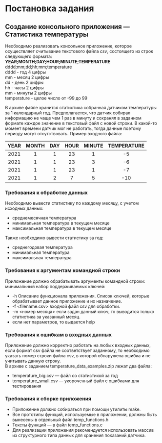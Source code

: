 # Постановка задания

## Создание консольного приложения — Статистика температуры

Необходимо реализовать консольное приложение, которое осуществляет считывание текстового файла _csv_, состоящего из строк следующего формата:  
**YEAR;MONTH;DAY;HOUR;MINUTE;TEMPERATURE**  
dddd;mm;dd;hh;mm;temperature  
dddd - год 4 цифры  
mm - месяц 2 цифры  
dd - день 2 цифры  
hh - часы 2 цифры  
mm - минуты 2 цифры  
temperature - целое число от -99 до 99

В архиве файле хранится статистика собранная датчиком температуры за 1 календарный год. Предполагается, что датчик собирал информацию не чаще чем 1 раз в минуту и сохранял в заданном формате каждое значение в текстовый файл с новой строки.
В какой-то момент времени датчик мог не работать, тогда данные поэтому периоду могут отсутствовать. Пример входного файла:

| YEAR | MONTH | DAY | HOUR | MINUTE | TEMPERATURE |
| :--: | :---: | :-: | :--: | :----: | :---------: |
| 2021 |   1   |  1  |  23  |   1    |     -5      |
| 2021 |   1   |  1  |  23  |   3    |     -6      |
| 2021 |   1   |  1  |  23  |   1    |     -7      |
| 2021 |   1   |  2  |  7   |   5    |     -10     |

### Требования к обработке данных

Необходимо вывести статистику по каждому месяцу, с учетом исходных данных:

- среднемесячная температура
- минимальная температура в текущем месяце
- максимальная температура в текущем месяце

Также необходимо вывести статистику за год:

- среднегодовая температура
- минимальная температура
- максимальная температура

### Требования к аргументам командной строки

Приложение должно обрабатывать аргументы командной строки:
минимальный набор поддерживаемых ключей:

- -h Описание функционала приложения. Список ключей, которые обрабатывает данное приложение и их назначение.
- -f <filename.csv> входной файл csv для обработки.
- -m <номер месяца> если задан данный ключ, то выводится только статистика за указанный месяц.
- если нет параметров, то выдается help

### Требования к ошибкам в входных данных

Приложение должно корректно работать на любых входных данных, если формат csv файла не соответствует заданному, то необходимо указать номер строки файла csv, в которой обнаружена ошибка и не учитывать данную строку.  
В архиве с заданием temperature_data_examples.zip лежат два файла:

- temperature_big.csv — файл со статистикой за год
- temperature_small.csv — укороченный файл с ошибками для тестирования

### Требования к сборке приложения

- Приложение должно собираться при помощи утилиты make.
- Все прототипы функций, используемые в приложении, должны быть вынесены в отдельный файл temp_functions.h
- Тексты функций — в файл temp_functions.c
- Для реализации приложения рекомендуется использовать массив из структурного типа данных для хранения показаний датчика.